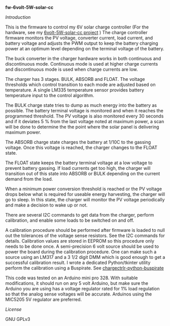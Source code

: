 **fw-6volt-5W-solar-cc**

*Introduction*

This is the firmware to control my 6V solar charge controller
(For the hardware, see my [6volt-5W-solar-cc project](https://github.com/hwstar/6volt-5W-solar-cc) )
The charge controller firmware monitors the PV voltage, converter
current, load current, and battery voltage and adjusts the PWM 
output to keep the battery charging power at an optimum level
depending on the terminal voltage of the battery.

The buck converter in the charger hardware works in both continuous
and discontinuous mode. Continuous mode is used at higher charge
currents and discontinuous mode is used when charge currents are low.

The charger has 3 stages. BULK, ABSORB and FLOAT. The voltage 
thresholds which control transition to each mode are adjusted based
on temperature. A single LM335 temperature sensor provides battery
temperature input to the control algorithm.
 
The BULK charge state tries to dump as much energy into the battery 
as possible. The battery terminal voltage is monitored and when it 
reaches the programmed threshold. The PV voltage is also monitored 
every 30 seconds and if it deviates 5 % from the last voltage noted
at maximum power, a scan will be done to determine the the point where
the solar panel is delivering maximum power. 

The ABSORB charge state charges the battery at 1/10C to the gassing
voltage. Once this voltage is reached, the charger changes to the FLOAT
state. 
 
The FLOAT state keeps the battery terminal voltage at a low voltage
to prevent battery gassing. If load currents get too high, the charger
will transition out of this state into ABSORB or BULK depending on the
current demand from the load.
 
When a minimum power conversion threshold is reached or the PV voltage
drops below what is required for useable energy harvesting, the 
charger will go to sleep. In this state, the charger will monitor the
PV voltage periodically and make a decision to wake up or not.

There are several I2C commands to get data from the charger, perform
calibration, and enable some loads to be switched on and off.

A calibration procedure should be performed after firmware is loaded
to null out the tolerances of the  voltage sense resistors. See the
I2C commands for details. Calibration values are stored in EEPROM
so this procedure only needs to be done once. A semi-precision 6 volt
source should be used to power the board during the calibration procedure.
One can make such a source using an LM317 and a 3 1/2 digit DMM which
is good enough to get a successful calibration result. I wrote
a dedicated Python/tkinter utility perform the calibration using a 
Buspirate. See [chargectrlr-python-buspirate](https://github.com/hwstar/chargectrlr-python-buspirate)
 
This code was tested on an Arduino mini pro 328. With suitable
modifications, it should run on any 5 volt Arduino, but make sure
the Arduino you are using has a voltage regulator rated for 1% load
regulation so that the analog sense voltages will be accurate. Arduinos
using the MIC5205 5V regulator are preferred.

*License*

GNU GPLv3

